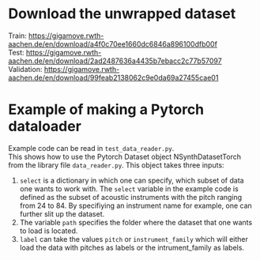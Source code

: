 # Download the unwrapped dataset
Train: https://gigamove.rwth-aachen.de/en/download/a4f0c70ee1660dc6846a896100dfb00f <br>
Test: https://gigamove.rwth-aachen.de/en/download/2ad2487636a4435b7ebacc2c77b57097 <br>
Validation: https://gigamove.rwth-aachen.de/en/download/99feab2138062c9e0da69a27455cae01 <br>

# Example of making a Pytorch dataloader
Example code can be read in `test_data_reader.py`. <br>
This shows how to use the Pytorch Dataset object NSynthDatasetTorch from the library file `data_reader.py`. This object takes three inputs: <br>
1. `select` is a dictionary in which one can specify, which subset of data one wants to work with. 
The `select` variable in the example code is defined as the subset of acoustic instruments with the pitch ranging from 24 to 84.
By specifiying an instrument name for example, one can further slit up the dataset.
2. The variable `path` specifies the folder where the dataset that one wants to load is located.
3. `label` can take the values `pitch` or `instrument_family` which will either load the data with pitches as labels or the intrument_family as labels.
